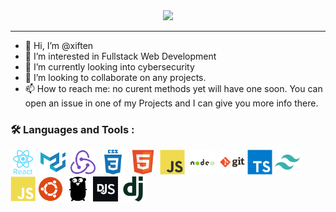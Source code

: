 <div id="header" align="center">
  <img src="https://media.giphy.com/media/WFZvB7VIXBgiz3oDXE/giphy.gif" />
</div>

<hr/>




- 👋 Hi, I’m @xiften
- 👀 I’m interested in Fullstack Web Development
- 🌱 I’m currently looking into cybersecurity 
- 💞️ I’m looking to collaborate on any projects.
- 📫 How to reach me: no curent methods yet will have one soon. You can open an issue in one of my Projects and I can give you more info there.

### :hammer_and_wrench: Languages and Tools :
<div>
<img src="https://github.com/devicons/devicon/blob/master/icons/react/react-original-wordmark.svg" title="React" alt="React" width="40" height="40"/>&nbsp;
<img src="https://github.com/devicons/devicon/blob/master/icons/materialui/materialui-original.svg" title="Material UI" alt="Material UI" width="40" height="40"/>&nbsp;
<img src="https://github.com/devicons/devicon/blob/master/icons/redux/redux-original.svg" title="Redux" alt="Redux " width="40" height="40"/>&nbsp;
<img src="https://github.com/devicons/devicon/blob/master/icons/css3/css3-plain-wordmark.svg"  title="CSS3" alt="CSS" width="40" height="40"/>&nbsp;
<img src="https://github.com/devicons/devicon/blob/master/icons/html5/html5-original.svg" title="HTML5" alt="HTML" width="40" height="40"/>&nbsp;
<img src="https://github.com/devicons/devicon/blob/master/icons/javascript/javascript-original.svg" title="JavaScript" alt="JavaScript" width="40" height="40"/>&nbsp;
<img src="https://github.com/devicons/devicon/blob/master/icons/nodejs/nodejs-original-wordmark.svg" title="NodeJS" alt="NodeJS" width="40" height="40"/>&nbsp;
<img src="https://github.com/devicons/devicon/blob/master/icons/git/git-original-wordmark.svg" title="Git" **alt="Git" width="40" height="40"/>
<img src="https://github.com/devicons/devicon/blob/master/icons/typescript/typescript-original.svg" title="Typescript" **alt="Typescript" width="40" height="40"/>
<img src="https://github.com/devicons/devicon/blob/master/icons/tailwindcss/tailwindcss-plain.svg" title="TailwindCSS" **alt="TailwindCSS" width="40" height="40"/>
<img src="https://github.com/devicons/devicon/blob/master/icons/javascript/javascript-plain.svg" title="TailwindCSS" **alt="TailwindCSS" width="40" height="40"/>
<img src="https://github.com/devicons/devicon/blob/master/icons/ubuntu/ubuntu-plain.svg" title="TailwindCSS" **alt="TailwindCSS" width="40" height="40"/>
<img src="https://github.com/devicons/devicon/blob/master/icons/go/go-plain.svg" title="TailwindCSS" **alt="TailwindCSS" width="40" height="40"/>
<img src="https://github.com/devicons/devicon/blob/master/icons/discordjs/discordjs-original.svg" title="TailwindCSS" **alt="TailwindCSS" width="40" height="40"/>                
<img src="https://github.com/devicons/devicon/blob/master/icons/django/django-plain.svg" title="TailwindCSS" **alt="TailwindCSS" width="40" height="40"/>
               
        
        
        
</div>
